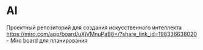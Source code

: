 # AI
Проектный репозиторий для создания искусственного интеллекта
https://miro.com/app/board/uXjVMnuPaB8=/?share_link_id=198336638020 - Miro board для планирования
